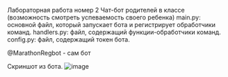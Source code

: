 Лабораторная работа номер 2
Чат-бот родителей в классе (возможность смотреть успеваемость своего ребенка)
main.py: основной файл, который запускает бота и регистрирует обработчики команд.
handlers.py: файл, содержащий функции-обработчики команд.
config.py: файл, содержащий токен бота.

@MarathonRegbot - сам бот

Скриншот из бота.
![image](https://user-images.githubusercontent.com/43817157/232829857-21c8827e-323d-4a20-a9cb-a58dc94863d9.png)
